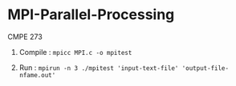 # MPI-Parallel-Processing
CMPE 273

1. Compile : 
`mpicc MPI.c -o mpitest`

2. Run : 
`mpirun -n 3 ./mpitest 'input-text-file' 'output-file-nfame.out'`
